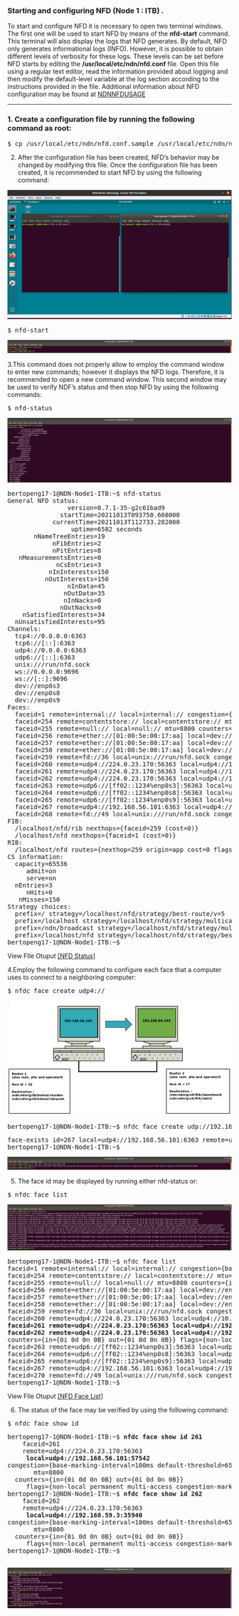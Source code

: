 ### Starting and configuring NFD (Node 1 : ITB) .
To start and configure NFD it is necessary to open two terminal windows. The first one will be used to start NFD by means of the <b>nfd-start</b> command. This terminal will also display the logs that NFD generates. By default, NFD only generates informational logs (INFO). However, it is possible to obtain different levels of verbosity for these logs. These levels can be set before NFD starts by editing the <b>/usr/local/etc/ndn/nfd.conf</b> file. Open this file using a regular text editor, read the information provided about logging and then modify the default-level variable at the log section according to the instructions provided in the file. Additional information about NFD configuration may be found at [NDNNFDUSAGE](https://named-data.net/doc/NLSR/current/beginners-guide.html#ndnnfdusage)
***

### 1. Create a configuration file by running the following command as root:
<pre>
$ cp /usr/local/etc/ndn/nfd.conf.sample /usr/local/etc/ndn/nfd.conf
</pre>


2. After the configuration file has been created, NFD’s behavior may be changed by modifying this file. Once the configuration file has been created, it is recommended to start NFD by using the following command:

![alt img](https://github.com/syaifulahdan/Mini-NDN-Work/blob/main/Assignment%202:NDNrg-Topology/NDNrg-Image-Node1/NFD-Image-Node1/NFD-Opentwoterminal-node1.png)


<pre>
$ nfd-start
</pre>

![alt img](https://github.com/syaifulahdan/Mini-NDN-Work/blob/main/Assignment%202:NDNrg-Topology/NDNrg-Image-Node1/NFD-Image-Node1/NFD-Start-node1.png)

3.This command does not properly allow to employ the command window to enter new commands; however it displays the NFD logs. Therefore, it is recommended to open a new command window. This second window may be used to verify NDF’s status and then stop NFD by using the following commands:

<pre>
$ nfd-status
</pre>

![alt img](https://github.com/syaifulahdan/Mini-NDN-Work/blob/main/Assignment%202:NDNrg-Topology/NDNrg-Image-Node1/NFD-Image-Node1/NFD-Status-node1.png)

<pre>
bertopeng17-1@NDN-Node1-ITB:~$ nfd-status
General NFD status:
                version=0.7.1-35-g2c61bad9
              startTime=20211013T093750.660000
            currentTime=20211013T112733.282000
                 uptime=6582 seconds
       nNameTreeEntries=19
            nFibEntries=2
            nPitEntries=8
   nMeasurementsEntries=0
             nCsEntries=3
           nInInterests=150
          nOutInterests=150
                nInData=45
               nOutData=35
               nInNacks=0
              nOutNacks=0
    nSatisfiedInterests=34
  nUnsatisfiedInterests=95
Channels:
  tcp4://0.0.0.0:6363
  tcp6://[::]:6363
  udp4://0.0.0.0:6363
  udp6://[::]:6363
  unix:///run/nfd.sock
  ws://0.0.0.0:9696
  ws://[::]:9696
  dev://enp0s3
  dev://enp0s8
  dev://enp0s9
Faces:
  faceid=1 remote=internal:// local=internal:// congestion={base-marking-interval=100ms default-threshold=65536B} mtu=8800 counters={in={0i 45d 0n 42705B} out={149i 0d 0n 9070B}} flags={local permanent point-to-point local-fields}
  faceid=254 remote=contentstore:// local=contentstore:// mtu=8800 counters={in={0i 0d 0n 0B} out={0i 0d 0n 0B}} flags={local permanent point-to-point}
  faceid=255 remote=null:// local=null:// mtu=8800 counters={in={0i 0d 0n 0B} out={0i 0d 0n 0B}} flags={local permanent point-to-point}
  faceid=256 remote=ether://[01:00:5e:00:17:aa] local=dev://enp0s3 congestion={base-marking-interval=100ms default-threshold=65536B} mtu=1500 counters={in={0i 0d 0n 0B} out={0i 0d 0n 0B}} flags={non-local permanent multi-access}
  faceid=257 remote=ether://[01:00:5e:00:17:aa] local=dev://enp0s8 congestion={base-marking-interval=100ms default-threshold=65536B} mtu=1500 counters={in={0i 0d 0n 0B} out={0i 0d 0n 0B}} flags={non-local permanent multi-access}
  faceid=258 remote=ether://[01:00:5e:00:17:aa] local=dev://enp0s9 congestion={base-marking-interval=100ms default-threshold=65536B} mtu=1500 counters={in={0i 0d 0n 0B} out={0i 0d 0n 0B}} flags={non-local permanent multi-access}
  faceid=259 remote=fd://36 local=unix:///run/nfd.sock congestion={base-marking-interval=100ms default-threshold=65536B} mtu=8800 counters={in={142i 0d 0n 7170B} out={1i 34d 0n 39537B}} flags={local on-demand point-to-point local-fields congestion-marking}
  faceid=260 remote=udp4://224.0.23.170:56363 local=udp4://10.0.2.15:34860 congestion={base-marking-interval=100ms default-threshold=65536B} mtu=8800 counters={in={0i 0d 0n 0B} out={0i 0d 0n 0B}} flags={non-local permanent multi-access congestion-marking}
  faceid=261 remote=udp4://224.0.23.170:56363 local=udp4://192.168.56.101:57542 congestion={base-marking-interval=100ms default-threshold=65536B} mtu=8800 counters={in={0i 0d 0n 0B} out={0i 0d 0n 0B}} flags={non-local permanent multi-access congestion-marking}
  faceid=262 remote=udp4://224.0.23.170:56363 local=udp4://192.168.59.3:35940 congestion={base-marking-interval=100ms default-threshold=65536B} mtu=8800 counters={in={0i 0d 0n 0B} out={0i 0d 0n 0B}} flags={non-local permanent multi-access congestion-marking}
  faceid=263 remote=udp6://[ff02::1234%enp0s3]:56363 local=udp6://[fe80::58ac:acc1:5451:d1f5%enp0s3]:56910 congestion={base-marking-interval=100ms default-threshold=65536B} mtu=8800 counters={in={0i 0d 0n 0B} out={0i 0d 0n 0B}} flags={non-local permanent multi-access congestion-marking}
  faceid=264 remote=udp6://[ff02::1234%enp0s8]:56363 local=udp6://[fe80::2bf0:93fb:9782:15a4%enp0s8]:41852 congestion={base-marking-interval=100ms default-threshold=65536B} mtu=8800 counters={in={0i 0d 0n 0B} out={0i 0d 0n 0B}} flags={non-local permanent multi-access congestion-marking}
  faceid=265 remote=udp6://[ff02::1234%enp0s9]:56363 local=udp6://[fe80::5dc4:8d00:8779:3369%enp0s9]:38523 congestion={base-marking-interval=100ms default-threshold=65536B} mtu=8800 counters={in={0i 0d 0n 0B} out={0i 0d 0n 0B}} flags={non-local permanent multi-access congestion-marking}
  faceid=267 remote=udp4://192.168.56.101:6363 local=udp4://192.168.56.101:6363 congestion={base-marking-interval=100ms default-threshold=65536B} mtu=8800 counters={in={0i 0d 0n 0B} out={0i 0d 0n 0B}} flags={non-local persistent point-to-point congestion-marking}
  faceid=268 remote=fd://49 local=unix:///run/nfd.sock congestion={base-marking-interval=100ms default-threshold=65536B} mtu=8800 counters={in={7i 0d 0n 312B} out={0i 0d 0n 0B}} flags={local on-demand point-to-point congestion-marking}
FIB:
  /localhost/nfd/rib nexthops={faceid=259 (cost=0)}
  /localhost/nfd nexthops={faceid=1 (cost=0)}
RIB:
  /localhost/nfd routes={nexthop=259 origin=app cost=0 flags=child-inherit expires=never}
CS information:
  capacity=65536
     admit=on
     serve=on
  nEntries=3
     nHits=0
   nMisses=150
Strategy choices:
  prefix=/ strategy=/localhost/nfd/strategy/best-route/v=5
  prefix=/localhost strategy=/localhost/nfd/strategy/multicast/v=4
  prefix=/ndn/broadcast strategy=/localhost/nfd/strategy/multicast/v=4
  prefix=/localhost/nfd strategy=/localhost/nfd/strategy/best-route/v=5
bertopeng17-1@NDN-Node1-ITB:~$ 
</pre>

View FIle Otuput [[NFD Status]](https://github.com/syaifulahdan/Mini-NDN-Work/blob/main/Assignment%202:NDNrg-Topology/NDNrg-Image-Node1/nfd-status-node1.txt)

4.Employ the following command to configure each face that a computer uses to connect to a neighboring computer:
<pre>
$ nfdc face create udp4://<remote-ip-address>
</pre>

![alt img](https://github.com/syaifulahdan/Mini-NDN-Work/blob/main/Assignment%202:NDNrg-Topology/NDNrg-Image-Node1/NFD-Image-Node1/network%20ITB.png)
<pre>
bertopeng17-1@NDN-Node1-ITB:~$ nfdc face create udp://192.168.56.101
</pre>

<pre>
face-exists id=267 local=udp4://192.168.56.101:6363 remote=udp4://192.168.56.101:6363 persistency=persistent reliability=off congestion-marking=on congestion-marking-interval=100ms default-congestion-threshold=65536B mtu=8800
bertopeng17-1@NDN-Node1-ITB:~$ 
</pre>

![alt img](https://github.com/syaifulahdan/Mini-NDN-Work/blob/main/Assignment%202:NDNrg-Topology/NDNrg-Image-Node1/NFD-Image-Node1/ndn-face-create-node1.png)

5. The face id may be displayed by running either nfd-status or:
<pre>
$ nfdc face list
</pre>
![alt img](https://github.com/syaifulahdan/Mini-NDN-Work/blob/main/Assignment%202:NDNrg-Topology/NDNrg-Image-Node1/NFD-Image-Node1/NFD-nfdc-facelist-node1.png)

<pre>
bertopeng17-1@NDN-Node1-ITB:~$ nfdc face list
faceid=1 remote=internal:// local=internal:// congestion={base-marking-interval=100ms default-threshold=65536B} mtu=8800 counters={in={0i 104d 0n 122368B} out={412i 0d 0n 24405B}} flags={local permanent point-to-point local-fields}
faceid=254 remote=contentstore:// local=contentstore:// mtu=8800 counters={in={0i 0d 0n 0B} out={0i 0d 0n 0B}} flags={local permanent point-to-point}
faceid=255 remote=null:// local=null:// mtu=8800 counters={in={0i 0d 0n 0B} out={0i 0d 0n 0B}} flags={local permanent point-to-point}
faceid=256 remote=ether://[01:00:5e:00:17:aa] local=dev://enp0s3 congestion={base-marking-interval=100ms default-threshold=65536B} mtu=1500 counters={in={0i 0d 0n 0B} out={0i 0d 0n 0B}} flags={non-local permanent multi-access}
faceid=257 remote=ether://[01:00:5e:00:17:aa] local=dev://enp0s8 congestion={base-marking-interval=100ms default-threshold=65536B} mtu=1500 counters={in={0i 0d 0n 0B} out={0i 0d 0n 0B}} flags={non-local permanent multi-access}
faceid=258 remote=ether://[01:00:5e:00:17:aa] local=dev://enp0s9 congestion={base-marking-interval=100ms default-threshold=65536B} mtu=1500 counters={in={0i 0d 0n 0B} out={0i 0d 0n 0B}} flags={non-local permanent multi-access}
faceid=259 remote=fd://36 local=unix:///run/nfd.sock congestion={base-marking-interval=100ms default-threshold=65536B} mtu=8800 counters={in={403i 1d 0n 19930B} out={1i 84d 0n 114620B}} flags={local on-demand point-to-point local-fields congestion-marking}
faceid=260 remote=udp4://224.0.23.170:56363 local=udp4://10.0.2.15:34860 congestion={base-marking-interval=100ms default-threshold=65536B} mtu=8800 counters={in={0i 0d 0n 0B} out={0i 0d 0n 0B}} flags={non-local permanent multi-access congestion-marking}
<b>faceid=261 remote=udp4://224.0.23.170:56363 local=udp4://192.168.56.101:57542 congestion={base-marking-interval=100ms default-threshold=65536B} mtu=8800</b> counters={in={0i 0d 0n 0B} out={0i 0d 0n 0B}} flags={non-local permanent multi-access congestion-marking}
<b>faceid=262 remote=udp4://224.0.23.170:56363 local=udp4://192.168.59.3:35940 congestion={base-marking-interval=100ms default-threshold=65536B} mtu=8800</b>
counters={in={0i 0d 0n 0B} out={0i 0d 0n 0B}} flags={non-local permanent multi-access congestion-marking}
faceid=263 remote=udp6://[ff02::1234%enp0s3]:56363 local=udp6://[fe80::58ac:acc1:5451:d1f5%enp0s3]:56910 congestion={base-marking-interval=100ms default-threshold=65536B} mtu=8800 counters={in={0i 0d 0n 0B} out={0i 0d 0n 0B}} flags={non-local permanent multi-access congestion-marking}
faceid=264 remote=udp6://[ff02::1234%enp0s8]:56363 local=udp6://[fe80::2bf0:93fb:9782:15a4%enp0s8]:41852 congestion={base-marking-interval=100ms default-threshold=65536B} mtu=8800 counters={in={0i 0d 0n 0B} out={0i 0d 0n 0B}} flags={non-local permanent multi-access congestion-marking}
faceid=265 remote=udp6://[ff02::1234%enp0s9]:56363 local=udp6://[fe80::5dc4:8d00:8779:3369%enp0s9]:38523 congestion={base-marking-interval=100ms default-threshold=65536B} mtu=8800 counters={in={0i 0d 0n 0B} out={0i 0d 0n 0B}} flags={non-local permanent multi-access congestion-marking}
faceid=267 remote=udp4://192.168.56.101:6363 local=udp4://192.168.56.101:6363 congestion={base-marking-interval=100ms default-threshold=65536B} mtu=8800 counters={in={0i 0d 0n 0B} out={0i 0d 0n 0B}} flags={non-local persistent point-to-point congestion-marking}
faceid=270 remote=fd://49 local=unix:///run/nfd.sock congestion={base-marking-interval=100ms default-threshold=65536B} mtu=8800 counters={in={1i 0d 0n 43B} out={0i 0d 0n 0B}} flags={local on-demand point-to-point congestion-marking}
bertopeng17-1@NDN-Node1-ITB:~$ 
</pre>
View FIle Otuput [[NFD Face List]](https://github.com/syaifulahdan/Mini-NDN-Work/blob/main/Assignment%202:NDNrg-Topology/NDNrg-Image-Node1/nfdc-facelist.txt)

6. The status of the face may be verified by using the following command:
<pre>
$ nfdc face show id <face-id>
</pre>

<pre>
bertopeng17-1@NDN-Node1-ITB:~$ <b>nfdc face show id 261</b>
    faceid=261
    remote=udp4://224.0.23.170:56363
     <b>local=udp4://192.168.56.101:57542</b>
congestion={base-marking-interval=100ms default-threshold=65536B}
       mtu=8800
  counters={in={0i 0d 0n 0B} out={0i 0d 0n 0B}}
     flags={non-local permanent multi-access congestion-marking}
bertopeng17-1@NDN-Node1-ITB:~$ <b>nfdc face show id 262</b>
    faceid=262
    remote=udp4://224.0.23.170:56363
     <b>local=udp4://192.168.59.3:35940</b>
congestion={base-marking-interval=100ms default-threshold=65536B}
       mtu=8800
  counters={in={0i 0d 0n 0B} out={0i 0d 0n 0B}}
     flags={non-local permanent multi-access congestion-marking}
bertopeng17-1@NDN-Node1-ITB:~$ 

</pre>

![alt img](https://github.com/syaifulahdan/Mini-NDN-Work/blob/main/Assignment%202:NDNrg-Topology/NDNrg-Image-Node1/NFD-Image-Node1/nfdc-faceshowid-node1.png)
